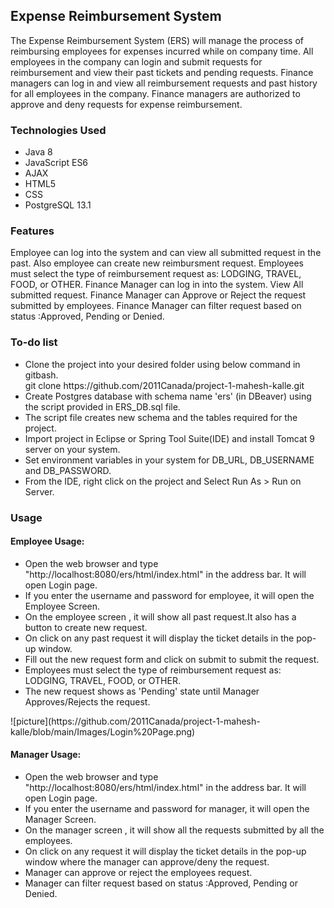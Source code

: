 <h2>Expense Reimbursement System</h2>
The Expense Reimbursement System (ERS) will manage the process of reimbursing employees for expenses incurred while on company time. 
All employees in the company can login and submit requests for reimbursement and view their past tickets and pending requests. 
Finance managers can log in and view all reimbursement requests and past history for all employees in the company. Finance managers are authorized to 
approve and deny requests for expense reimbursement.

<h3>Technologies Used</h3>
<ul>
<li>Java 8</li>
<li>JavaScript ES6</li>
<li>AJAX</li>
<li>HTML5</li>
<li>CSS</li>
<li>PostgreSQL 13.1</li>
</ul>

<h3>Features</h3>
Employee can log into the system and can view all submitted request in the past. Also employee can create new reimbursment request.
Employees must select the type of reimbursement request as: LODGING, TRAVEL, FOOD, or OTHER.
Finance Manager can log in into the system. View All submitted request.
Finance Manager can Approve or Reject the request submitted by employees.
Finance Manager can filter request based on status :Approved, Pending or Denied.

<h3>To-do list</h3>
<ul>
<li>Clone the project into your desired folder using below command in gitbash.</li>
git clone https://github.com/2011Canada/project-1-mahesh-kalle.git
<li>Create Postgres database with schema name 'ers' (in DBeaver) using the script provided in ERS_DB.sql file.</li>
<li>The script file creates new schema and the tables required for the project.</li>
<li>Import project in Eclipse or Spring Tool Suite(IDE) and install Tomcat 9 server on your system.</li>
<li>Set environment variables in your system for DB_URL, DB_USERNAME and DB_PASSWORD.</li>
<li>From the IDE, right click on the project and Select Run As > Run on Server.</li>
</ul>

<h3>Usage</h3>
<h4>Employee Usage:</h4>
<ul>
<li>Open the web browser and type "http://localhost:8080/ers/html/index.html" in the address bar. It will open Login page.</li>
<li>If you enter the username and password for employee, it will open the Employee Screen.</li>
<li>On the employee screen , it will show all past request.It also has a button to create new request.</li>
<li>On click on any past request it will display the ticket details in the pop-up window.</li>
<li>Fill out the new request form and click on submit to submit the request. </li>
<li>Employees must select the type of reimbursement request as: LODGING, TRAVEL, FOOD, or OTHER.</li>
<li>The new request shows as 'Pending' state until Manager Approves/Rejects the request.</li>
</ul
<img src="https://github.com/2011Canada/project-1-mahesh-kalle/blob/main/Images/Login%20Page.png"/ >
  ![picture](https://github.com/2011Canada/project-1-mahesh-kalle/blob/main/Images/Login%20Page.png)

<h4>Manager Usage:</h4>
<ul>
<li>Open the web browser and type "http://localhost:8080/ers/html/index.html" in the address bar. It will open Login page.</li>
<li>If you enter the username and password for manager, it will open the Manager Screen.</li>
<li>On the manager screen , it will show all the requests submitted by all the employees.</li>
<li>On click on any request it will display the ticket details in the pop-up window where the manager can approve/deny the request.</li>
<li>Manager can approve or reject the employees request.</li>
<li>Manager can filter request based on status :Approved, Pending or Denied.</li>
</ul>
